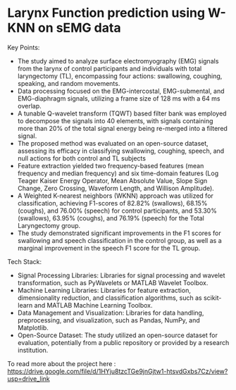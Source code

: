 # Larynx Function prediction using W-KNN on sEMG data
Key Points:
<ul>
  <li>The study aimed to analyze surface electromyography (EMG) signals from the larynx of control participants and individuals with total laryngectomy (TL), encompassing four actions: swallowing, coughing, speaking, and random movements.</li>
  
  <li>Data processing focused on the EMG-intercostal, EMG-submental, and EMG-diaphragm signals, utilizing a frame size of 128 ms with a 64 ms overlap.</li>
<li>
  A tunable Q-wavelet transform (TQWT) based filter bank was employed to decompose the signals into 40 elements, with signals containing more than 20% of the total signal energy being re-merged into a filtered signal.
</li>

<li>The proposed method was evaluated on an open-source dataset, assessing its efficacy in classifying swallowing, coughing, speech, and null actions for both control and TL subjects</li>
<li>
  Feature extraction yielded two frequency-based features (mean frequency and median frequency) and six time-domain features (Log Teager Kaiser Energy Operator, Mean Absolute Value, Slope Sign Change, Zero Crossing, Waveform Length, and Willison Amplitude).
</li>
<li>
  A Weighted K-nearest neighbors (WKNN) approach was utilized for classification, achieving F1-scores of 82.82% (swallows), 68.15% (coughs), and 76.00% (speech) for control participants, and 53.30% (swallows), 63.95% (coughs), and 76.19% (speech) for the Total Laryngectomy group.
</li>
<li>
  The study demonstrated significant improvements in the F1 scores for swallowing and speech classification in the control group, as well as a marginal improvement in the speech F1 score for the TL group.
</li>

</ul>


Tech Stack:
<ul>
<li>Signal Processing Libraries: Libraries for signal processing and wavelet transformation, such as PyWavelets or MATLAB Wavelet Toolbox.</li>
<li>Machine Learning Libraries: Libraries for feature extraction, dimensionality reduction, and classification algorithms, such as scikit-learn and MATLAB Machine Learning Toolbox.</li>
<li>Data Management and Visualization: Libraries for data handling, preprocessing, and visualization, such as Pandas, NumPy, and Matplotlib.</li>
<li>Open-Source Dataset: The study utilized an open-source dataset for evaluation, potentially from a public repository or provided by a research institution.</li>
</ul>



To read more about the project here : https://drive.google.com/file/d/1HYju8tzcTGe9jnGjtw1-htsvdGxbs7Cz/view?usp=drive_link

